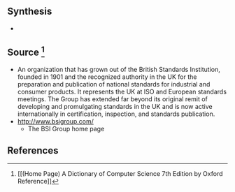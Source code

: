 ## Synthesis
- 
## Source [^1]
- An organization that has grown out of the British Standards Institution, founded in 1901 and the recognized authority in the UK for the preparation and publication of national standards for industrial and consumer products. It represents the UK at ISO and European standards meetings. The Group has extended far beyond its original remit of developing and promulgating standards in the UK and is now active internationally in certification, inspection, and standards publication.
- http://www.bsigroup.com/
	- The BSI Group home page
## References

[^1]: [[(Home Page) A Dictionary of Computer Science 7th Edition by Oxford Reference]]